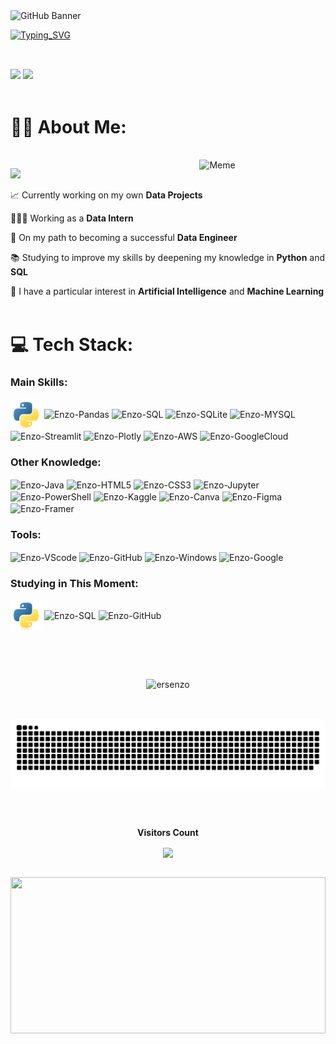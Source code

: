 <img src="https://touchc.com.br/wp-content/uploads/2019/04/progress-database-1.gif?section=header" alt= "GitHub Banner" width="100%" height="300px" />

[![Typing_SVG](https://readme-typing-svg.herokuapp.com/?color=37aa37&size=40&center=true&vCenter=true&width=1000&lines=HELLO+WORLD!;My+name+is+Enzo+Rocha;I'm+20+years+old;from+Brazil;Studying+Information+Systems+at+UAM;Data+Intern+at+Shoulder;Be+Welcome!+:%50)](https://git.io/typing-svg)

##

<br>
<div>
  <a href-"https://github.com/ersenzo">
  <img heigth="180em" src="https://github-readme-stats.vercel.app/api?username=ersenzo&show_icons=true&theme=dark&include_all_commits=true&count_private+true"/>
  <img heigth="180em" src="https://github-readme-stats.vercel.app/api/top-langs/?username=ersenzo&layout=compact&langs_count=16&theme=dark"/>
</div> <br>

# 🥷🏽 About Me:

<br>
<img align="right" alt="Meme" width="40%" src="https://www.icegif.com/wp-content/uploads/icegif-4383.gif">

<p align="left"> <div
<a href="https://www.linkedin.com/in/ers-enzo/" target="_blank"><img src="https://img.shields.io/badge/-LinkedIn-%230077b5?style=for-the-badge&logo=linked&logoColor=white" target="_blank"></a>
</div> </p> 

📈 Currently working on my own **Data Projects**<br>

👨🏽‍💻 Working as a **Data Intern**<br>

🎯 On my path to becoming a successful **Data Engineer**<br>

📚 Studying to improve my skills by deepening my knowledge in **Python** and **SQL**<br>

🦾 I have a particular interest in **Artificial Intelligence** and **Machine Learning**<br>
<br>

# 💻 Tech Stack:

### Main Skills:
<div style="display: inline_block">
  <img align="center" alt="Enzo-Python" height="50" width="50" src="https://raw.githubusercontent.com/devicons/devicon/master/icons/python/python-original.svg">
  <img align="center" alt="Enzo-Pandas" height="50" width="50" src="https://cdn.jsdelivr.net/gh/devicons/devicon@latest/icons/pandas/pandas-original.svg">
  <img align="center" alt="Enzo-SQL" height="50" width="50" src="https://cdn.jsdelivr.net/gh/devicons/devicon@latest/icons/sqldeveloper/sqldeveloper-original.svg">
  <img align="center" alt="Enzo-SQLite" height="50" width="50" src="https://cdn.jsdelivr.net/gh/devicons/devicon@latest/icons/sqlite/sqlite-original.svg">
  <img align="center" alt="Enzo-MYSQL" height="50" width="50" src="https://cdn.jsdelivr.net/gh/devicons/devicon@latest/icons/mysql/mysql-original.svg">
  <img align="center" alt="Enzo-Streamlit" height="50" width="50" src="https://cdn.jsdelivr.net/gh/devicons/devicon@latest/icons/streamlit/streamlit-original.svg">
  <img align="center" alt="Enzo-Plotly" height="50" width="50" src="https://cdn.jsdelivr.net/gh/devicons/devicon@latest/icons/plotly/plotly-original.svg">
  <img align="center" alt="Enzo-AWS" height="50" width="50" src="https://cdn.jsdelivr.net/gh/devicons/devicon@latest/icons/amazonwebservices/amazonwebservices-original-wordmark.svg">
  <img align="center" alt="Enzo-GoogleCloud" height="50" width="50" src="https://cdn.jsdelivr.net/gh/devicons/devicon@latest/icons/googlecloud/googlecloud-original.svg">
</div>

### Other Knowledge:
<div style="display: inline_block">
  <img align="center" alt="Enzo-Java" height="50" width="50" src="https://cdn.jsdelivr.net/gh/devicons/devicon@latest/icons/java/java-original.svg">
  <img align="center" alt="Enzo-HTML5" height="50" width="50" src="https://cdn.jsdelivr.net/gh/devicons/devicon@latest/icons/html5/html5-original.svg">
  <img align="center" alt="Enzo-CSS3" height="50" width="50" src="https://cdn.jsdelivr.net/gh/devicons/devicon@latest/icons/css3/css3-original.svg">
  <img align="center" alt="Enzo-Jupyter" height="50" width="50" src="https://cdn.jsdelivr.net/gh/devicons/devicon@latest/icons/jupyter/jupyter-original.svg">
  <img align="center" alt="Enzo-PowerShell" height="50" width="50" src="https://cdn.jsdelivr.net/gh/devicons/devicon@latest/icons/powershell/powershell-original.svg">
  <img align="center" alt="Enzo-Kaggle" height="50" width="50" src="https://cdn.jsdelivr.net/gh/devicons/devicon@latest/icons/kaggle/kaggle-original.svg">
  <img align="center" alt="Enzo-Canva" height="50" width="50" src="https://cdn.jsdelivr.net/gh/devicons/devicon@latest/icons/canva/canva-original.svg" >
  <img align="center" alt="Enzo-Figma" height="50" width="50" src="https://cdn.jsdelivr.net/gh/devicons/devicon@latest/icons/figma/figma-original.svg">
  <img align="center" alt="Enzo-Framer" height="50" width="50" src="https://cdn.jsdelivr.net/gh/devicons/devicon@latest/icons/framermotion/framermotion-original.svg">     
</div>

### Tools:
<div style="display: inline_block">
  <img align="center" alt="Enzo-VScode" height="50" width="50" src="https://cdn.jsdelivr.net/gh/devicons/devicon@latest/icons/vscode/vscode-original.svg">
  <img align="center" alt="Enzo-GitHub" height="50" width="50"src="https://cdn.jsdelivr.net/gh/devicons/devicon@latest/icons/github/github-original.svg">
  <img align="center" alt="Enzo-Windows" height="50" width="50"src="https://cdn.jsdelivr.net/gh/devicons/devicon@latest/icons/windows11/windows11-original.svg">
  <img align="center" alt="Enzo-Google" height="50" width="50"src="https://cdn.jsdelivr.net/gh/devicons/devicon@latest/icons/google/google-original.svg" />
</div>

### Studying in This Moment:
<div style="display: inline_block">
  <img align="center" alt="Enzo-Python" height="50" width="50" src="https://raw.githubusercontent.com/devicons/devicon/master/icons/python/python-original.svg">
  <img align="center" alt="Enzo-SQL" height="50" width="50" src="https://cdn.jsdelivr.net/gh/devicons/devicon@latest/icons/sqldeveloper/sqldeveloper-original.svg">
  <img align="center" alt="Enzo-GitHub" height="50" width="50"src="https://cdn.jsdelivr.net/gh/devicons/devicon@latest/icons/github/github-original.svg">
</div><br>

##

<br>
<p align="center"><img alt="ersenzo" src="https://github-readme-streak-stats.herokuapp.com/?user=ersenzo&theme=dark" /></p> 

##

<br>
<picture>
  <source media="(prefers-color-scheme: dark)" srcset="https://raw.githubusercontent.com/ersenzo/ersenzo/output/github-snake-dark.svg" />
  <source media="(prefers-color-scheme: light)" srcset="https://raw.githubusercontent.com/ersenzo/ersenzo/output/github-snake.svg" />
  <img alt="github-snake" src="https://raw.githubusercontent.com/ersenzo/ersenzo/output/github-snake.svg" />
</picture>

##

<div align="center">
<br><p align="centre"><b>Visitors Count</b></p>  
<p align="center"><img align="center" src="https://profile-counter.glitch.me/{ersenzo}/count.svg" /></p> 
<br></div>

<img width="100%" height="250px" src="https://i.gifer.com/RXi9.gif" />
